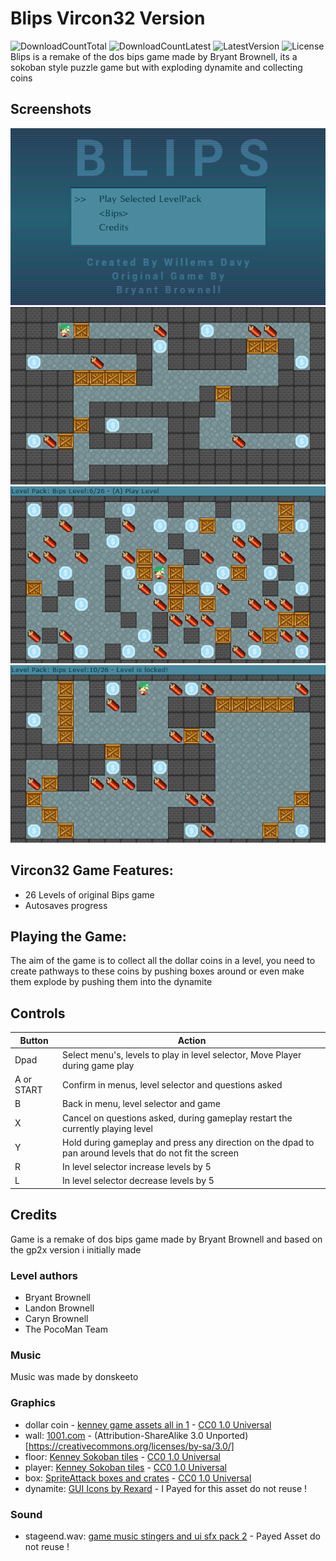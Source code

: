 # Blips Vircon32 Version
![DownloadCountTotal](https://img.shields.io/github/downloads/joyrider3774/blips_vircon32/total?label=total%20downloads&style=plastic) ![DownloadCountLatest](https://img.shields.io/github/downloads/joyrider3774/blips_vircon32/latest/total?style=plastic) ![LatestVersion](https://img.shields.io/github/v/tag/joyrider3774/blips_vircon32?label=Latest%20version&style=plastic) ![License](https://img.shields.io/github/license/joyrider3774/blips_vircon32?style=plastic)
Blips is a remake of the dos bips game made by Bryant Brownell, its a sokoban style puzzle game but with exploding dynamite and collecting coins

## Screenshots
![screenshot 1](screenshots/screenshot1.png)
![screenshot 2](screenshots/screenshot2.png)
![screenshot 3](screenshots/screenshot3.png)
![screenshot 4](screenshots/screenshot4.png)

## Vircon32 Game Features:
- 26 Levels of original Bips game
- Autosaves progress

## Playing the Game:
The aim of the game is to collect all the dollar coins in a level, you need to create pathways to these coins by pushing boxes around or even make them explode by pushing them into the dynamite

## Controls

| Button | Action |
| ------ | ------ |
| Dpad | Select menu's, levels to play in level selector, Move Player during game play|
| A or START | Confirm in menus, level selector and questions asked |
| B | Back in menu, level selector and game |
| X | Cancel on questions asked, during gameplay restart the currently playing level |
| Y | Hold during gameplay and press any direction on the dpad to pan around levels that do not fit the screen |
| R | In level selector increase levels by 5 |
| L | In level selector decrease levels by 5 |

## Credits
Game is a remake of dos bips game made by Bryant Brownell and based on the gp2x version i initially made

### Level authors
- Bryant Brownell
- Landon Brownell
- Caryn Brownell
- The PocoMan Team

### Music
Music was made by donskeeto

### Graphics
- dollar coin - [kenney game assets all in 1](https://kenney.itch.io/kenney-game-assets) - [CC0 1.0 Universal](https://creativecommons.org/publicdomain/zero/1.0/)
- wall: [1001.com](https://opengameart.org/content/sokoban-pack) - (Attribution-ShareAlike 3.0 Unported)[https://creativecommons.org/licenses/by-sa/3.0/]
- floor: [Kenney Sokoban tiles](https://opengameart.org/content/sokoban-100-tiles) - [CC0 1.0 Universal](https://creativecommons.org/publicdomain/zero/1.0/)
- player: [Kenney Sokoban tiles](https://opengameart.org/content/sokoban-100-tiles) - [CC0 1.0 Universal](https://creativecommons.org/publicdomain/zero/1.0/)
- box: [SpriteAttack boxes and crates](https://opengameart.org/content/boxes-and-crates-svg-and-pngs) - [CC0 1.0 Universal](https://creativecommons.org/publicdomain/zero/1.0/)
- dynamite: [GUI Icons by Rexard](https://www.gamedevmarket.net/asset/gui-icons-8656) - I Payed for this asset do not reuse !

### Sound
- stageend.wav: [game music stingers and ui sfx pack 2](https://www.gamedevmarket.net/asset/game-music-stingers-and-ui-sfx-pack-2/) - Payed Asset do not reuse !



